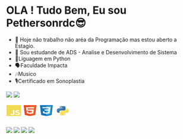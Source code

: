# OLA ! Tudo Bem, Eu sou Pethersonrdc😎

- 👤 Hoje não trabalho não aréa da Programação mas estou aberto a Estagio.
- 🦋 Sou estudande de ADS - Analise e Desenvolvimento de Sistema
- 👾Liguagem em Python
- 🗣️Faculdade Impacta
- 🎶Musico
- 🎙Certificado em Sonoplastia

<div>
        <a herf="htpps://github.com/pethersonrdc">
        <img heigth="180em" src="https://github-readme-stats.vercel.app/api?username=pethersonrdc&show_icons=true&theme=dracula&include_all_commits=true&count_private=true"/>
        <img heigth="180em" src="https://github-readme-stats.vercel.app/api/top-langs/?username=pethersonrdc&layout=compact&langs_count=16&theme=dragula"/>
</div>

<div style="display: inline_block"><br>
  <img align="center" alt="Pety-Js" height="30" width="40" src="https://raw.githubusercontent.com/devicons/devicon/master/icons/javascript/javascript-plain.svg">
  <img align="center" alt="Pety-HTML" height="30" width="40" src="https://raw.githubusercontent.com/devicons/devicon/master/icons/html5/html5-original.svg">
  <img align="center" alt="Pety-CSS" height="30" width="40" src="https://raw.githubusercontent.com/devicons/devicon/master/icons/css3/css3-original.svg">
  <img align="center" alt="Pety-Python" height="30" width="40" src="https://raw.githubusercontent.com/devicons/devicon/master/icons/python/python-original.svg">
</div>
  
  ##
 
<div> 
   <a href="https://instagram.com/pethersonhenrique" target="_blank"><img src="https://img.shields.io/badge/-Instagram-%23E4405F?style=for-the-badge&logo=instagram&logoColor=white" target="_blank"></a>
 <a href="https://discord.com/channels/@me" target="_blank"><img src="https://img.shields.io/badge/Discord-7289DA?style=for-the-badge&logo=discord&logoColor=white" target="_blank"></a> 
  <a href = "mailto:petrdc@gmail.com"><img src="https://img.shields.io/badge/-Gmail-%23333?style=for-the-badge&logo=gmail&logoColor=white" target="_blank"></a>
  <a href="https://www.linkedin.com/in/petherson-henrique-8882b16a/" target="_blank"><img src="https://img.shields.io/badge/-LinkedIn-%230077B5?style=for-the-badge&logo=linkedin&logoColor=white" target="_blank"></a> 
  
</div>
